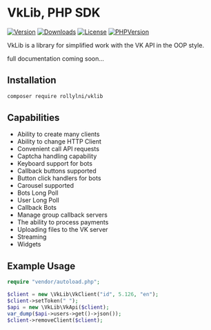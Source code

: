 # VkLib, PHP SDK

[![Version](https://img.shields.io/packagist/v/rollylni/vklib?style=plastic)](https://packagist.org/packages/rollylni/vklib)
[![Downloads](https://img.shields.io/packagist/dt/rollylni/vklib?style=plastic)](https://packagist.org/packages/rollylni/vklib)
[![License](https://img.shields.io/packagist/l/rollylni/vklib?style=plastic)](https://en.wikipedia.org/wiki/MIT_License)
[![PHPVersion](https://img.shields.io/packagist/php-v/rollylni/vklib?style=plastic)](https://packagist.org/packages/rollylni/vklib)

VkLib is a library for simplified work with the VK API in the OOP style.

full documentation coming soon...

## Installation
```bash
composer require rollylni/vklib
```

## Capabilities
  * Ability to create many clients
  * Ability to change HTTP Client
  * Сonvenient call API requests
  * Captcha handling capability
  * Keyboard support for bots
  * Callback buttons supported
  * Button click handlers for bots
  * Carousel supported
  * Bots Long Poll
  * User Long Poll
  * Callback Bots
  * Manage group callback servers
  * The ability to process payments
  * Uploading files to the VK server
  * Streaming
  * Widgets
  
## Example Usage
```php
require "vendor/autoload.php";

$client = new \VkLib\VkClient("id", 5.126, "en");
$client->setToken(" ");
$api = new \VkLib\VkApi($client);
var_dump($api->users->get()->json());
$client->removeClient($client);
```
